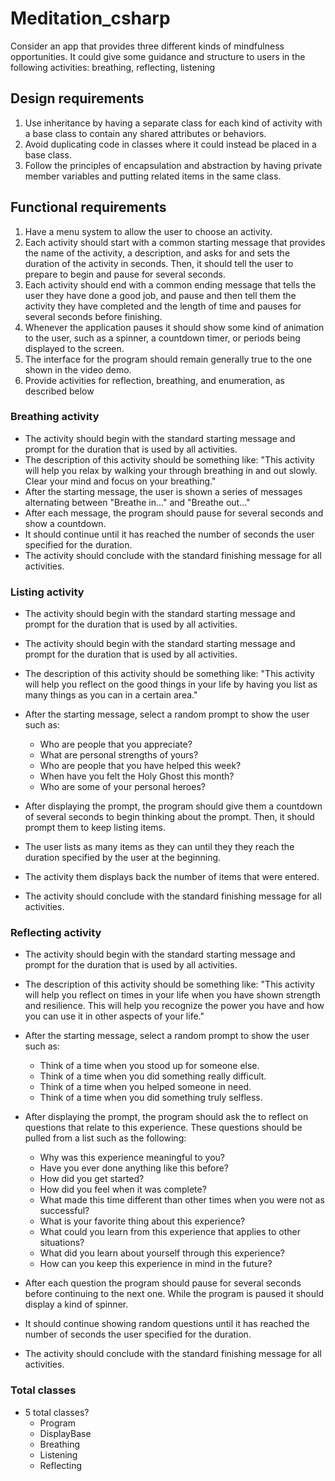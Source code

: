 # Meditation_csharp
Consider an app that provides three different kinds of mindfulness opportunities. It could give some guidance and structure to users in the following activities: breathing, reflecting, listening

## Design requirements
1. Use inheritance by having a separate class for each kind of activity with a base class to contain any shared attributes or behaviors.
2. Avoid duplicating code in classes where it could instead be placed in a base class.
3. Follow the principles of encapsulation and abstraction by having private member variables and putting related items in the same class.

## Functional requirements
1. Have a menu system to allow the user to choose an activity.
2. Each activity should start with a common starting message that provides the name of the activity, a description, and asks for and sets the duration of the activity in seconds. Then, it should tell the user to prepare to begin and pause for several seconds.
3. Each activity should end with a common ending message that tells the user they have done a good job, and pause and then tell them the activity they have completed and the length of time and pauses for several seconds before finishing.
4. Whenever the application pauses it should show some kind of animation to the user, such as a spinner, a countdown timer, or periods being displayed to the screen.
5. The interface for the program should remain generally true to the one shown in the video demo.
6. Provide activities for reflection, breathing, and enumeration, as described below

### Breathing activity
* The activity should begin with the standard starting message and prompt for the duration that is used by all activities.
* The description of this activity should be something like: "This activity will help you relax by walking your through breathing in and out slowly. Clear your mind and focus on your breathing."
* After the starting message, the user is shown a series of messages alternating between "Breathe in..." and "Breathe out..."
* After each message, the program should pause for several seconds and show a countdown.
* It should continue until it has reached the number of seconds the user specified for the duration.
* The activity should conclude with the standard finishing message for all activities.

### Listing activity
* The activity should begin with the standard starting message and prompt for the duration that is used by all activities.
* The activity should begin with the standard starting message and prompt for the duration that is used by all activities.
* The description of this activity should be something like: "This activity will help you reflect on the good things in your life by having you list as many things as you can in a certain area."
* After the starting message, select a random prompt to show the user such as:

    * Who are people that you appreciate?
    * What are personal strengths of yours?
    * Who are people that you have helped this week?
    * When have you felt the Holy Ghost this month?
    * Who are some of your personal heroes?

* After displaying the prompt, the program should give them a countdown of several seconds to begin thinking about the prompt. Then, it should prompt them to keep listing items.
* The user lists as many items as they can until they they reach the duration specified by the user at the beginning.
* The activity them displays back the number of items that were entered.
* The activity should conclude with the standard finishing message for all activities.

### Reflecting activity
* The activity should begin with the standard starting message and prompt for the duration that is used by all activities.
* The description of this activity should be something like: "This activity will help you reflect on times in your life when you have shown strength and resilience. This will help you recognize the power you have and how you can use it in other aspects of your life."
* After the starting message, select a random prompt to show the user such as:

    * Think of a time when you stood up for someone else.
    * Think of a time when you did something really difficult.
    * Think of a time when you helped someone in need.
    * Think of a time when you did something truly selfless.

* After displaying the prompt, the program should ask the to reflect on questions that relate to this experience. These questions should be pulled from a list such as the following:

    * Why was this experience meaningful to you?
    * Have you ever done anything like this before?
    * How did you get started?
    * How did you feel when it was complete?
    * What made this time different than other times when you were not as successful?
    * What is your favorite thing about this experience?
    * What could you learn from this experience that applies to other situations?
    * What did you learn about yourself through this experience?
    * How can you keep this experience in mind in the future?

* After each question the program should pause for several seconds before continuing to the next one. While the program is paused it should display a kind of spinner.
* It should continue showing random questions until it has reached the number of seconds the user specified for the duration.
* The activity should conclude with the standard finishing message for all activities.

### Total classes
* 5 total classes?
    * Program
    * DisplayBase
    * Breathing
    * Listening
    * Reflecting